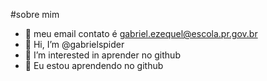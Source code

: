 #sobre mim
 
- 👋 meu email contato é gabriel.ezequel@escola.pr.gov.br
- 👋 Hi, I’m @gabrielspider
- 👀 I’m interested in aprender no github
- 🌱 Eu estou aprendendo no github
